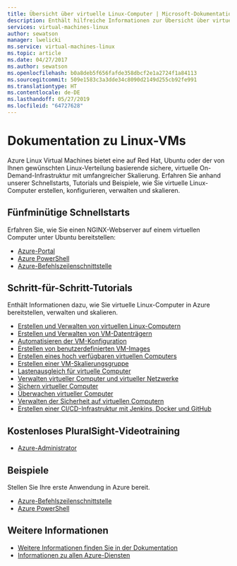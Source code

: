 ```yaml
---
title: Übersicht über virtuelle Linux-Computer | Microsoft-Dokumentation
description: Enthält hilfreiche Informationen zur Übersicht über virtuelle Linux-Computer im Azure-Portal.
services: virtual-machines-linux
author: sewatson
manager: lwelicki
ms.service: virtual-machines-linux
ms.topic: article
ms.date: 04/27/2017
ms.author: sewatson
ms.openlocfilehash: b0a8deb5f656fafde358dbcf2e1a2724f1a84113
ms.sourcegitcommit: 509e1583c3a3dde34c8090d2149d255cb92fe991
ms.translationtype: HT
ms.contentlocale: de-DE
ms.lasthandoff: 05/27/2019
ms.locfileid: "64727628"
---
```

# <a name="linux-virtual-machines-documentation"></a>Dokumentation zu Linux-VMs

Azure Linux Virtual Machines bietet eine auf Red Hat, Ubuntu oder der von Ihnen gewünschten Linux-Verteilung basierende sichere, virtuelle On-Demand-Infrastruktur mit umfangreicher Skalierung. Erfahren Sie anhand unserer Schnellstarts, Tutorials und Beispiele, wie Sie virtuelle Linux-Computer erstellen, konfigurieren, verwalten und skalieren.

## <a name="5-minute-quickstarts"></a>Fünfminütige Schnellstarts

Erfahren Sie, wie Sie einen NGINX-Webserver auf einem virtuellen Computer unter Ubuntu bereitstellen:

- [Azure-Portal](/azure/virtual-machines/virtual-machines-linux-quick-create-portal?toc=%2fazure%2fvirtual-machines%2flinux%2ftoc.json)
- [Azure PowerShell](/azure/virtual-machines/virtual-machines-linux-quick-create-powershell?toc=%2fazure%2fvirtual-machines%2flinux%2ftoc.json)
- [Azure-Befehlszeilenschnittstelle](/azure/virtual-machines/virtual-machines-linux-quick-create-cli?toc=%2fazure%2fvirtual-machines%2flinux%2ftoc.json)

## <a name="step-by-step-tutorials"></a>Schritt-für-Schritt-Tutorials

Enthält Informationen dazu, wie Sie virtuelle Linux-Computer in Azure bereitstellen, verwalten und skalieren.

- [Erstellen und Verwalten von virtuellen Linux-Computern](/azure/virtual-machines/linux/tutorial-manage-vm)
- [Erstellen und Verwalten von VM-Datenträgern](/azure/virtual-machines/linux/tutorial-manage-disks)
- [Automatisieren der VM-Konfiguration](/azure/virtual-machines/linux/tutorial-automate-vm-deployment)
- [Erstellen von benutzerdefinierten VM-Images](/azure/virtual-machines/linux/tutorial-custom-images)
- [Erstellen eines hoch verfügbaren virtuellen Computers](/azure/virtual-machines/linux/tutorial-availability-sets)
- [Erstellen einer VM-Skalierungsgruppe](/azure/virtual-machines/linux/tutorial-create-vmss)
- [Lastenausgleich für virtuelle Computer](/azure/virtual-machines/linux/tutorial-load-balancer)
- [Verwalten virtueller Computer und virtueller Netzwerke](/azure/virtual-machines/linux/tutorial-virtual-network)
- [Sichern virtueller Computer](/azure/virtual-machines/linux/tutorial-backup-vms)
- [Überwachen virtueller Computer](/azure/virtual-machines/linux/tutorial-monitoring)
- [Verwalten der Sicherheit auf virtuellen Computern](/azure/virtual-machines/linux/tutorial-azure-security)
- [Erstellen einer CI/CD-Infrastruktur mit Jenkins, Docker und GitHub](/azure/virtual-machines/linux/tutorial-jenkins-github-docker-cicd)

## <a name="free-pluralsight-video-training"></a>Kostenloses PluralSight-Videotraining

- [Azure-Administrator](https://go.microsoft.com/fwlink/?linkid=2012827)

## <a name="samples"></a>Beispiele 

Stellen Sie Ihre erste Anwendung in Azure bereit.

- [Azure-Befehlszeilenschnittstelle](/azure/virtual-machines/virtual-machines-linux-cli-samples)
- [Azure PowerShell](/azure/virtual-machines/virtual-machines-linux-powershell-samples)

## <a name="more"></a>Weitere Informationen

- [Weitere Informationen finden Sie in der Dokumentation](/azure/virtual-machines/linux/index)
- [Informationen zu allen Azure-Diensten](https://aka.ms/j3wr7y)